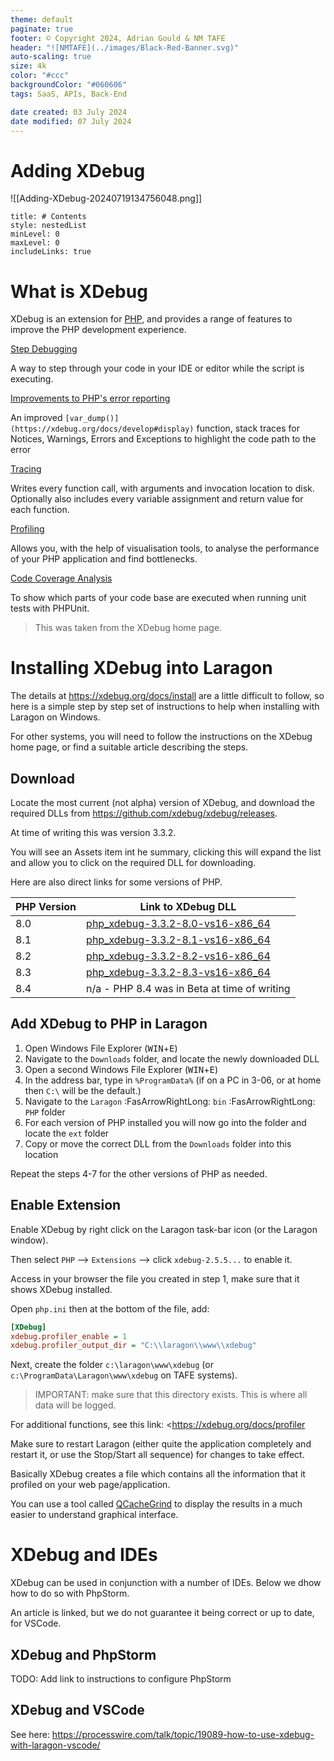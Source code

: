```yaml
---
theme: default
paginate: true
footer: © Copyright 2024, Adrian Gould & NM TAFE
header: "![NMTAFE](../images/Black-Red-Banner.svg)"
auto-scaling: true
size: 4k
color: "#ccc"
backgroundColor: "#060606"
tags: SaaS, APIs, Back-End

date created: 03 July 2024
date modified: 07 July 2024
---
```


# Adding XDebug

![[Adding-XDebug-20240719134756048.png]]

```table-of-contents
title: # Contents
style: nestedList
minLevel: 0
maxLevel: 0
includeLinks: true
```

# What is XDebug

XDebug is an extension for [PHP](https://php.net/), and provides a range of features to improve the PHP development experience.

[Step Debugging](https://xdebug.org/docs/step_debug)

A way to step through your code in your IDE or editor while the script is executing.

[Improvements to PHP's error reporting](https://xdebug.org/docs/develop)

An improved `[var_dump()](https://xdebug.org/docs/develop#display)` function, stack traces for Notices, Warnings, Errors and Exceptions to highlight the code path to the error

[Tracing](https://xdebug.org/docs/trace)

Writes every function call, with arguments and invocation location to disk. Optionally also includes every variable assignment and return value for each function.

[Profiling](https://xdebug.org/docs/profiler)

Allows you, with the help of visualisation tools, to analyse the performance of your PHP application and find bottlenecks.

[Code Coverage Analysis](https://xdebug.org/docs/code_coverage)

To show which parts of your code base are executed when running unit tests with PHPUnit.

> This was taken from the XDebug home page.

# Installing XDebug into Laragon

The details at <https://xdebug.org/docs/install> are a little difficult to follow, so here is a simple step by step set of instructions to help when installing with Laragon on Windows.

For other systems, you will need to follow the instructions on the XDebug home page, or find a suitable article describing the steps.

## Download

Locate the most current (not alpha) version of XDebug, and download the required DLLs from <https://github.com/xdebug/xdebug/releases>.

At time of writing this was version 3.3.2.

You will see an Assets item int he summary, clicking this will expand the list and allow you to click on the required DLL for downloading.

Here are also direct links for some versions of PHP.

| PHP Version | Link to XDebug DLL                                                                                                            |
| ----------- | ----------------------------------------------------------------------------------------------------------------------------- |
| 8.0         | [php_xdebug-3.3.2-8.0-vs16-x86_64](https://github.com/xdebug/xdebug/releases/download/3.3.2/php_xdebug-3.3.2-8.0-vs16-x86_64) |
| 8.1         | [php_xdebug-3.3.2-8.1-vs16-x86_64](https://github.com/xdebug/xdebug/releases/download/3.3.2/php_xdebug-3.3.2-8.1-vs16-x86_64) |
| 8.2         | [php_xdebug-3.3.2-8.2-vs16-x86_64](https://github.com/xdebug/xdebug/releases/download/3.3.2/php_xdebug-3.3.2-8.2-vs16-x86_64) |
| 8.3         | [php_xdebug-3.3.2-8.3-vs16-x86_64](https://github.com/xdebug/xdebug/releases/download/3.3.2/php_xdebug-3.3.2-8.3-vs16-x86_64) |
| 8.4         | n/a - PHP 8.4 was in Beta at time of writing                                                                                  |

## Add XDebug to PHP in Laragon

1. Open Windows File Explorer (<kbd>WIN</kbd>+<kbd>E</kbd>) 
2. Navigate to the `Downloads` folder, and locate the newly downloaded DLL
3. Open a second Windows File Explorer  (<kbd>WIN</kbd>+<kbd>E</kbd>) 
4. In the address bar, type in `%ProgramData%` 
   (if on a PC in 3-06, or at home then `C:\` will be the default.)
5. Navigate to the `Laragon` :FasArrowRightLong: `bin` :FasArrowRightLong: `PHP` folder
6. For each version of PHP installed you will now go into the folder and locate the `ext` folder
7. Copy or move the correct DLL from the `Downloads` folder into this location

Repeat the steps 4-7 for the other versions of PHP as needed.

## Enable Extension

Enable XDebug by right click on the Laragon task-bar icon (or the Laragon window).

Then select `PHP` -->  `Extensions` --> click `xdebug-2.5.5...`  to enable it.

Access in your browser the file you created in step 1, make sure that it shows XDebug installed.

Open `php.ini` then at the bottom of the file, add:

```ini
[XDebug]
xdebug.profiler_enable = 1
xdebug.profiler_output_dir = "C:\\laragon\\www\\xdebug"
```

Next, create the folder `c:\laragon\www\xdebug` (or `c:\ProgramData\Laragon\www\xdebug` on TAFE systems).

> IMPORTANT: make sure that this directory exists. This is where all data will be logged.
   
For additional functions, see this link: <https://xdebug.org/docs/profiler

Make sure to restart Laragon (either quite the application completely and restart it, or use the Stop/Start all sequence) for changes to take effect.

Basically XDebug creates a file which contains all the information that it profiled on your web page/application. 

You can use a tool called [QCacheGrind](https://xdebug.org/docs/profiler) to display the results in a much easier to understand graphical interface.

# XDebug and IDEs

XDebug can be used in conjunction with a number of IDEs. Below we dhow how to do so with PhpStorm.

An article is linked, but we do not guarantee it being correct or up to date, for VSCode.

## XDebug and PhpStorm

TODO: Add link to instructions to configure PhpStorm

## XDebug and VSCode

See here: <https://processwire.com/talk/topic/19089-how-to-use-xdebug-with-laragon-vscode/>


